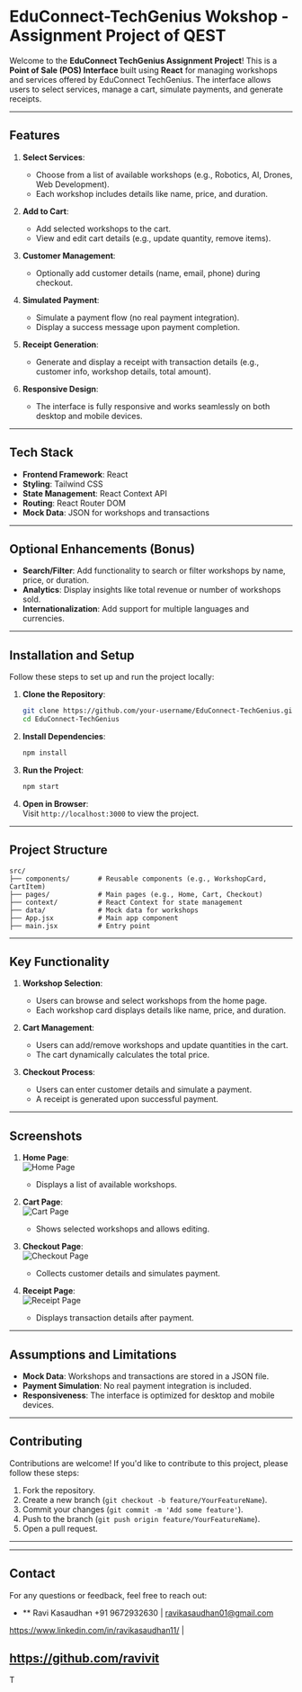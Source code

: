 # EduConnect-TechGenius Wokshop - Assignment Project of QEST




Welcome to the **EduConnect TechGenius Assignment Project**! This is a **Point of Sale (POS) Interface** built using **React** for managing workshops and services offered by EduConnect TechGenius. The interface allows users to select services, manage a cart, simulate payments, and generate receipts.

---

## **Features**
1. **Select Services**:  
   - Choose from a list of available workshops (e.g., Robotics, AI, Drones, Web Development).  
   - Each workshop includes details like name, price, and duration.

2. **Add to Cart**:  
   - Add selected workshops to the cart.  
   - View and edit cart details (e.g., update quantity, remove items).  

3. **Customer Management**:  
   - Optionally add customer details (name, email, phone) during checkout.  

4. **Simulated Payment**:  
   - Simulate a payment flow (no real payment integration).  
   - Display a success message upon payment completion.  

5. **Receipt Generation**:  
   - Generate and display a receipt with transaction details (e.g., customer info, workshop details, total amount).  

6. **Responsive Design**:  
   - The interface is fully responsive and works seamlessly on both desktop and mobile devices.  

---

## **Tech Stack**
- **Frontend Framework**: React  
- **Styling**: Tailwind CSS  
- **State Management**: React Context API  
- **Routing**: React Router DOM  
- **Mock Data**: JSON for workshops and transactions  

---

## **Optional Enhancements (Bonus)**
- **Search/Filter**: Add functionality to search or filter workshops by name, price, or duration.  
- **Analytics**: Display insights like total revenue or number of workshops sold.  
- **Internationalization**: Add support for multiple languages and currencies.  

---

## **Installation and Setup**
Follow these steps to set up and run the project locally:

1. **Clone the Repository**:  
   ```bash
   git clone https://github.com/your-username/EduConnect-TechGenius.git
   cd EduConnect-TechGenius
   ```

2. **Install Dependencies**:  
   ```bash
   npm install
   ```

3. **Run the Project**:  
   ```bash
   npm start
   ```

4. **Open in Browser**:  
   Visit `http://localhost:3000` to view the project.

---

## **Project Structure**
```
src/
├── components/       # Reusable components (e.g., WorkshopCard, CartItem)
├── pages/            # Main pages (e.g., Home, Cart, Checkout)
├── context/          # React Context for state management
├── data/             # Mock data for workshops
├── App.jsx           # Main app component
├── main.jsx          # Entry point
```

---

## **Key Functionality**
1. **Workshop Selection**:  
   - Users can browse and select workshops from the home page.  
   - Each workshop card displays details like name, price, and duration.  

2. **Cart Management**:  
   - Users can add/remove workshops and update quantities in the cart.  
   - The cart dynamically calculates the total price.  

3. **Checkout Process**:  
   - Users can enter customer details and simulate a payment.  
   - A receipt is generated upon successful payment.  

---

## **Screenshots**
1. **Home Page**:  
   ![Home Page](screenshots/home.png)  
   - Displays a list of available workshops.  

2. **Cart Page**:  
   ![Cart Page](screenshots/cart.png)  
   - Shows selected workshops and allows editing.  

3. **Checkout Page**:  
   ![Checkout Page](screenshots/checkout.png)  
   - Collects customer details and simulates payment.  

4. **Receipt Page**:  
   ![Receipt Page](screenshots/receipt.png)  
   - Displays transaction details after payment.  

---

## **Assumptions and Limitations**
- **Mock Data**: Workshops and transactions are stored in a JSON file.  
- **Payment Simulation**: No real payment integration is included.  
- **Responsiveness**: The interface is optimized for desktop and mobile devices.  

---

## **Contributing**
Contributions are welcome! If you'd like to contribute to this project, please follow these steps:  
1. Fork the repository.  
2. Create a new branch (`git checkout -b feature/YourFeatureName`).  
3. Commit your changes (`git commit -m 'Add some feature'`).  
4. Push to the branch (`git push origin feature/YourFeatureName`).  
5. Open a pull request.  

---


---

## **Contact**

For any questions or feedback, feel free to reach out:  
- ** Ravi Kasaudhan
+91 9672932630 |     ravikasaudhan01@gmail.com
  
https://www.linkedin.com/in/ravikasaudhan11/ |

https://github.com/ravivit
---

T

